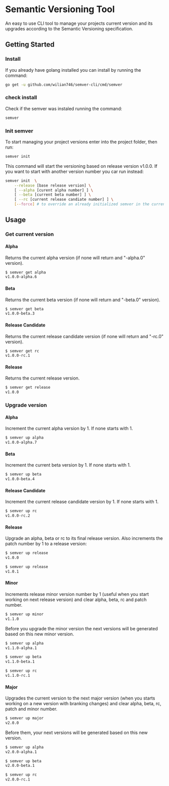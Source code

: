 # Semantic Versioning Tool

An easy to use CLI tool to manage your projects current version and its upgrades according to the Semantic Versioning specification.


## Getting Started

### Install
If you already have golang installed you can install by running the command:
```sh
go get -u github.com/wilian746/semver-cli/cmd/semver
```

### check install
Check if the semver was instaled running the command:
```sh
semver 
```


### Init semver
To start managing your project versions enter into the project folder, then run:
```sh
semver init
```

This command will start the versioning based on release version v1.0.0. If you want to start with another version number you car run instead:
```sh
semver init  \
    --release [base release version] \
    [ --alpha [curent alpha number] ] \
    [ --beta [current beta number] ] \
    [ --rc [current release candiate number] ] \
    [--force] # to override an already initialized semver in the current directory.
```


## Usage

### Get current version
#### Alpha
Returns the current alpha version (if none will return and "-alpha.0" version).
```sh
$ semver get alpha
v1.0.0-alpha.6
```

#### Beta
Returns the current beta version (if none will return and "-beta.0" version).
```sh
$ semver get beta
v1.0.0-beta.3
```

#### Release Candidate
Returns the current release candidate version (if none will return and "-rc.0" version).
```sh
$ semver get rc
v1.0.0-rc.1
```

#### Release
Returns the current release version.
```sh
$ semver get release
v1.0.0
```

### Upgrade version
#### Alpha
Increment the current alpha version by 1. If none starts with 1.
```sh
$ semver up alpha
v1.0.0-alpha.7
```

#### Beta
Increment the current beta version by 1. If none starts with 1.
```sh
$ semver up beta
v1.0.0-beta.4
```

#### Release Candidate
Increment the current release candidate version by 1. If none starts with 1.
```sh
$ semver up rc
v1.0.0-rc.2
```

#### Release
Upgrade an alpha, beta or rc to its final release version. Also increments the patch number by 1 to a release version:
```sh
$ semver up release
v1.0.0

$ semver up release
v1.0.1
```

#### Minor
Increments release minor version number by 1 (useful when you start working on next release version) and clear alpha, beta, rc and patch number.
```sh
$ semver up minor
v1.1.0
```

Before you upgrade the minor version the next versions will be generated based on this new minor version.
```sh
$ semver up alpha
v1.1.0-alpha.1

$ semver up beta
v1.1.0-beta.1

$ semver up rc
v1.1.0-rc.1
```

#### Major
Upgrades the current version to the next major version (when you starts working on a new version with branking changes) and clear alpha, beta, rc, patch and minor number.
```sh
$ semver up major
v2.0.0
```

Before them, your next versions will be generated based on this new version.
```sh
$ semver up alpha
v2.0.0-alpha.1

$ semver up beta
v2.0.0-beta.1

$ semver up rc
v2.0.0-rc.1
```
